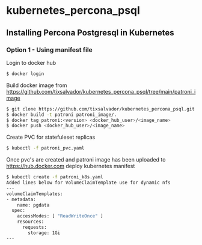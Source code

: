 # kubernetes_percona_psql
## Installing Percona Postgresql in Kubernetes
### Option 1 - Using manifest file
Login to docker hub
```sh
$ docker login
```
Build docker image from https://github.com/tixsalvador/kubernetes_percona_psql/tree/main/patroni_image
```sh
$ git clone https://github.com/tixsalvador/kubernetes_percona_psql.git
$ docker build -t patroni patroni_image/.
$ docker tag patroni:<version> <docker_hub_user>/<image_name>
$ docker push <docker_hub_user>/<image_name>
```
Create PVC for statefuleset replicas
```sh
$ kubectl -f patroni_pvc.yaml
```
Once pvc's are created and patroni image has been uploaded to https://hub.docker.com deploy kubernetes manifest
```sh
$ kubectl create -f patroni_k8s.yaml
Added lines below for VolumeClaimTemplate use for dynamic nfs
---
volumeClaimTemplates:
- metadata:
    name: pgdata
  spec:
    accessModes: [ "ReadWriteOnce" ]
    resources:
      requests:
        storage: 1Gi
---
```
